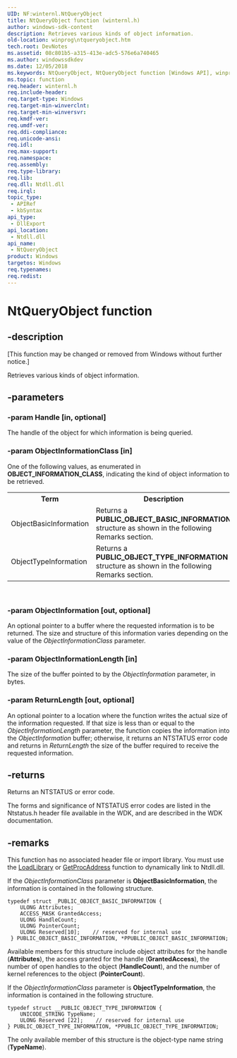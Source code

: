 ```yaml
---
UID: NF:winternl.NtQueryObject
title: NtQueryObject function (winternl.h)
author: windows-sdk-content
description: Retrieves various kinds of object information.
old-location: winprog\ntqueryobject.htm
tech.root: DevNotes
ms.assetid: 08c801b5-a315-413e-adc5-576e6a740465
ms.author: windowssdkdev
ms.date: 12/05/2018
ms.keywords: NtQueryObject, NtQueryObject function [Windows API], winprog.ntqueryobject, winternl/NtQueryObject
ms.topic: function
req.header: winternl.h
req.include-header: 
req.target-type: Windows
req.target-min-winverclnt: 
req.target-min-winversvr: 
req.kmdf-ver: 
req.umdf-ver: 
req.ddi-compliance: 
req.unicode-ansi: 
req.idl: 
req.max-support: 
req.namespace: 
req.assembly: 
req.type-library: 
req.lib: 
req.dll: Ntdll.dll
req.irql: 
topic_type:
 - APIRef
 - kbSyntax
api_type:
 - DllExport
api_location:
 - Ntdll.dll
api_name:
 - NtQueryObject
product: Windows
targetos: Windows
req.typenames: 
req.redist: 
---
```


# NtQueryObject function


## -description


<p class="CCE_Message">[This function may be changed or removed from Windows without further notice.]

Retrieves various kinds of object information.


## -parameters




### -param Handle [in, optional]

The handle of the object for which information is being queried.


### -param ObjectInformationClass [in]

One of the following values, as enumerated in <b>OBJECT_INFORMATION_CLASS</b>, indicating the kind of object information to be retrieved.



<table>
<tr>
<th>Term</th>
<th>Description</th>
</tr>
<tr>
<td width="40%">
<a id="ObjectBasicInformation"></a><a id="objectbasicinformation"></a><a id="OBJECTBASICINFORMATION"></a>ObjectBasicInformation

</td>
<td width="60%">
Returns a <b>PUBLIC_OBJECT_BASIC_INFORMATION</b> structure as shown in the following Remarks section.

</td>
</tr>
<tr>
<td width="40%">
<a id="ObjectTypeInformation"></a><a id="objecttypeinformation"></a><a id="OBJECTTYPEINFORMATION"></a>ObjectTypeInformation

</td>
<td width="60%">
Returns a <b>PUBLIC_OBJECT_TYPE_INFORMATION</b> structure as shown in the following Remarks section.

</td>
</tr>
</table>
 


### -param ObjectInformation [out, optional]

An optional pointer to a buffer where the requested information is to be returned. The size and structure of this information varies depending on the value of the <i>ObjectInformationClass</i> parameter.


### -param ObjectInformationLength [in]

The size of the buffer pointed to by the <i>ObjectInformation</i> parameter, in bytes.


### -param ReturnLength [out, optional]

An optional pointer to a location where the function writes the actual size of the information requested. If that size is less than or equal to the <i>ObjectInformationLength</i> parameter, the function copies the information into the <i>ObjectInformation</i> buffer; otherwise, it returns an NTSTATUS error code and returns in <i>ReturnLength</i> the size of the buffer required to receive the requested information.


## -returns



Returns an NTSTATUS or error code.

The forms and significance of NTSTATUS error codes are listed in the Ntstatus.h header file available in the WDK, and are described in the WDK documentation.




## -remarks



This function has no associated header file or import library. You must use the <a href="https://msdn.microsoft.com/d936b4dd-058c-48e1-834b-b47ef6d8ef65">LoadLibrary</a> or <a href="https://msdn.microsoft.com/a0d7fc09-f888-4f46-a571-d3719a627597">GetProcAddress</a> function to dynamically link to Ntdll.dll.

If the <i>ObjectInformationClass</i> parameter is <b>ObjectBasicInformation</b>, the information is contained in the following structure.

<pre class="syntax" xml:space="preserve"><code>typedef struct _PUBLIC_OBJECT_BASIC_INFORMATION {
    ULONG Attributes;
    ACCESS_MASK GrantedAccess;
    ULONG HandleCount;
    ULONG PointerCount;
    ULONG Reserved[10];    // reserved for internal use
 } PUBLIC_OBJECT_BASIC_INFORMATION, *PPUBLIC_OBJECT_BASIC_INFORMATION;
</code></pre>
Available members for this structure include object attributes for the handle (<b>Attributes</b>), the access granted for the handle (<b>GrantedAccess</b>), the number of open handles to the object (<b>HandleCount</b>), and the number of kernel references to the object (<b>PointerCount</b>).

If the <i>ObjectInformationClass</i> parameter is <b>ObjectTypeInformation</b>, the information is contained in the following structure.

<pre class="syntax" xml:space="preserve"><code>typedef struct __PUBLIC_OBJECT_TYPE_INFORMATION {
    UNICODE_STRING TypeName;
    ULONG Reserved [22];    // reserved for internal use
} PUBLIC_OBJECT_TYPE_INFORMATION, *PPUBLIC_OBJECT_TYPE_INFORMATION;
</code></pre>
The only available member of this structure is the object-type name string (<b>TypeName</b>).



